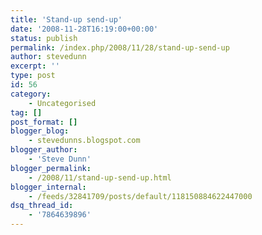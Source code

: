 ```yaml
---
title: 'Stand-up send-up'
date: '2008-11-28T16:19:00+00:00'
status: publish
permalink: /index.php/2008/11/28/stand-up-send-up
author: stevedunn
excerpt: ''
type: post
id: 56
category:
    - Uncategorised
tag: []
post_format: []
blogger_blog:
    - stevedunns.blogspot.com
blogger_author:
    - 'Steve Dunn'
blogger_permalink:
    - /2008/11/stand-up-send-up.html
blogger_internal:
    - /feeds/32841709/posts/default/118150884622447000
dsq_thread_id:
    - '7864639896'
---
```

<object height="344" width="425"><param name="movie" value="http://www.youtube.com/v/SUcmpZ8hzKA&color1=0xb1b1b1&color2=0xcfcfcf&hl=en&feature=player_embedded&fs=1"></param><param name="allowFullScreen" value="true"></param><embed allowfullscreen="true" height="344" src="http://www.youtube.com/v/SUcmpZ8hzKA&color1=0xb1b1b1&color2=0xcfcfcf&hl=en&feature=player_embedded&fs=1" type="application/x-shockwave-flash" width="425"></embed></object>